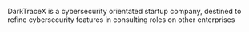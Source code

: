 DarkTraceX is a cybersecurity orientated startup company, destined to refine cybersecurity features in consulting roles on other enterprises
